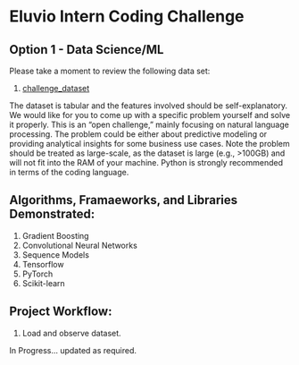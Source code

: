 Eluvio Intern Coding Challenge
==============================

Option 1 - Data Science/ML
--------------------------

Please take a moment to review the following data set:

1. [challenge_dataset](https://github.com/christianspybrook/movie_text_topic_modeling/tree/master/build_dataset)

The dataset is tabular and the features involved should be self-explanatory. We would like for you to come up with a specific problem yourself and solve it properly. This is an “open challenge,” mainly focusing on natural language processing. The problem could be either about predictive modeling or providing analytical insights for some business use cases. Note the problem should be treated as large-scale, as the dataset is large (e.g., >100GB) and will not fit into the RAM of your machine. Python is strongly recommended in terms of the coding language.

Algorithms, Framaeworks, and Libraries Demonstrated:
----------------------------------------------------

1. Gradient Boosting
2. Convolutional Neural Networks
3. Sequence Models
4. Tensorflow
5. PyTorch
6. Scikit-learn

Project Workflow:
-----------------

1. Load and observe dataset.

In Progress...
	updated as required.